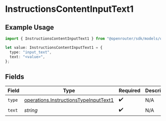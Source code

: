 # InstructionsContentInputText1

## Example Usage

```typescript
import { InstructionsContentInputText1 } from "@openrouter/sdk/models/operations";

let value: InstructionsContentInputText1 = {
  type: "input_text",
  text: "<value>",
};
```

## Fields

| Field                                                                                          | Type                                                                                           | Required                                                                                       | Description                                                                                    |
| ---------------------------------------------------------------------------------------------- | ---------------------------------------------------------------------------------------------- | ---------------------------------------------------------------------------------------------- | ---------------------------------------------------------------------------------------------- |
| `type`                                                                                         | [operations.InstructionsTypeInputText1](../../models/operations/instructionstypeinputtext1.md) | :heavy_check_mark:                                                                             | N/A                                                                                            |
| `text`                                                                                         | *string*                                                                                       | :heavy_check_mark:                                                                             | N/A                                                                                            |